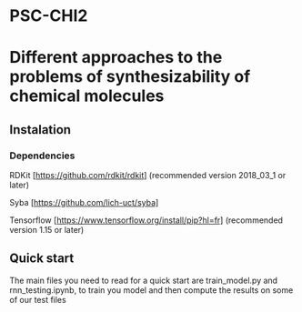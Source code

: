 # PSC-CHI2 
# Different approaches to the problems of synthesizability of chemical molecules 

## Instalation 
### Dependencies
RDKit [https://github.com/rdkit/rdkit] (recommended version 2018_03_1 or later)

Syba [https://github.com/lich-uct/syba]

Tensorflow [https://www.tensorflow.org/install/pip?hl=fr]  (recommended version 1.15 or later)

## Quick start
The main files you need to read for a quick start are train_model.py and rnn_testing.ipynb, to train you model and then compute the results on some of our test files
